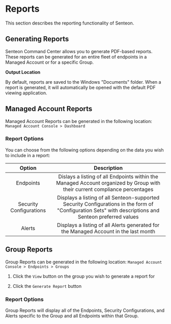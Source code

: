 # Reports
This section describes the reporting functionality of Senteon.

## Generating Reports
Senteon Command Center allows you to generate PDF-based reports. These reports can be generated for an entire fleet of endpoints in a Managed Account or for a specific Group. 

**Output Location**

By default, reports are saved to the Windows "Documents" folder. When a report is generated, it will automatically be opened with the default PDF viewing application.


## Managed Account Reports

Managed Account Reports can be generated in the following location: `Managed Account Console > Dashboard`


### Report Options

You can choose from the following options depending on the data you wish to include in a report:

| Option | Description |
|:--------------:|:-----------:|
| Endpoints | Dislays a listing of all Endpoints within the Managed Account organized by Group with their current compliance percentages |
| Security Configurations | Displays a listing of all Senteon-supported Security Configurations in the form of "Configuration Sets" with descriptions and Senteon preferred values |
| Alerts | Displays a listing of all Alerts generated for the Managed Account in the last month |


## Group Reports

Group Reports can be generated in the following location: `Managed Account Console > Endpoints > Groups`

1) Click the `View` button on the group you wish to generate a report for

2) Click the `Generate Report` button

### Report Options

Group Reports will display all of the Endpoints, Security Configurations, and Alerts specific to the Group and all Endpoints within that Group. 
